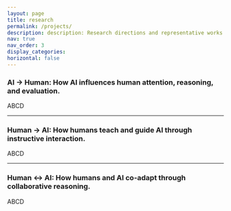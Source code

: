 ```yaml
---
layout: page
title: research
permalink: /projects/
description: description: Research directions and representative works on cognitive adaptation across three modes of human–AI interaction.
nav: true
nav_order: 3
display_categories:
horizontal: false
---
```


### AI → Human: How AI influences human attention, reasoning, and evaluation.

ABCD

---

### Human → AI: How humans teach and guide AI through instructive interaction.

ABCD

---

### Human ↔ AI: How humans and AI co-adapt through collaborative reasoning.

ABCD
